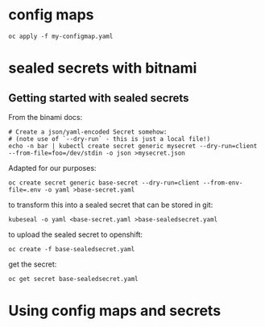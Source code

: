 # config maps

```
oc apply -f my-configmap.yaml
```

# sealed secrets with bitnami

## Getting started with sealed secrets

From the binami docs:

```
# Create a json/yaml-encoded Secret somehow:
# (note use of `--dry-run` - this is just a local file!)
echo -n bar | kubectl create secret generic mysecret --dry-run=client --from-file=foo=/dev/stdin -o json >mysecret.json
```

Adapted for our purposes:

```
oc create secret generic base-secret --dry-run=client --from-env-file=.env -o yaml >base-secret.yaml
```

to transform this into a sealed secret that can be stored in git:

```
kubeseal -o yaml <base-secret.yaml >base-sealedsecret.yaml
```

to upload the sealed secret to openshift:

```
oc create -f base-sealedsecret.yaml
```

get the secret:

```
oc get secret base-sealedsecret.yaml
```

# Using config maps and secrets
